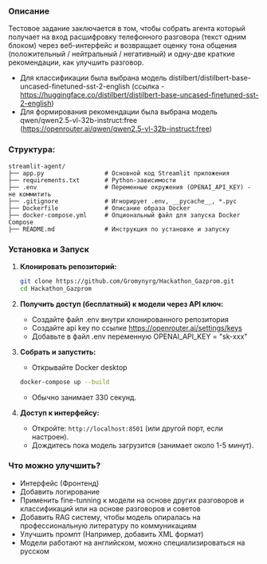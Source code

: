 ### Описание

Тестовое задание заключается в том, чтобы собрать агента который получает на вход расшифровку телефонного разговора (текст одним блоком) через веб-интерфейс и возвращает оценку тона общения (положительный / нейтральный / негативный) и одну-две краткие рекомендации, как улучшить разговор.
* Для классификации была выбрана модель distilbert/distilbert-base-uncased-finetuned-sst-2-english (ссылка - https://huggingface.co/distilbert/distilbert-base-uncased-finetuned-sst-2-english)
* Для формирования рекомендации была выбрана модель qwen/qwen2.5-vl-32b-instruct:free (https://openrouter.ai/qwen/qwen2.5-vl-32b-instruct:free)


### Структура:
```
streamlit-agent/
├── app.py                 # Основной код Streamlit приложения
├── requirements.txt       # Python-зависимости
├── .env                   # Переменные окружения (OPENAI_API_KEY) - не коммитить
├── .gitignore             # Игнорирует .env, __pycache__, *.pyc
├── Dockerfile             # Описание образа Docker
├── docker-compose.yml     # Опциональный файл для запуска Docker Compose
├── README.md              # Инструкция по установке и запуску
```


### Установка и Запуск

1.  **Клонировать репозиторий:**
    ```bash
    git clone https://github.com/Gromynyrg/Hackathon_Gazprom.git
    cd Hackathon_Gazprom
    ```


2.  **Получить доступ (бесплатный) к модели через API ключ:**
    *   Создайте файл .env внутри клонированного репозитория
    *   Создайте api key по ссылке https://openrouter.ai/settings/keys
    *   Добавьте в файл .env переменную OPENAI_API_KEY = "sk-xxx"
  

3.  **Собрать и запустить:**
    * Открывайте Docker desktop

    ```bash
    docker-compose up --build
    ```
    * Обычно занимает 330 секунд.

5.  **Доступ к интерфейсу:**
    *   Откройте: `http://localhost:8501` (или другой порт, если настроен).
    *   Дождитесь пока модель загрузится (занимает около 1-5 минут).
  

### Что можно улучшить?

* Интерфейс (Фронтенд)
* Добавить логирование
* Применить fine-tunning к модели на основе других разговоров и классификаций или на основе разговоров и советов
* Добавить RAG систему, чтобы модель опиралась на профессиональную литературу по коммуникациям
* Улучшить промпт (Например, добавить XML формат)
* Модели работают на английском, можно специализироваться на русском

